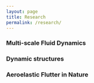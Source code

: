 ```yaml
---
layout: page
title: Research
permalink: /research/
---
```

### Multi-scale Fluid Dynamics

### Dynamic structures

### Aeroelastic Flutter in Nature
